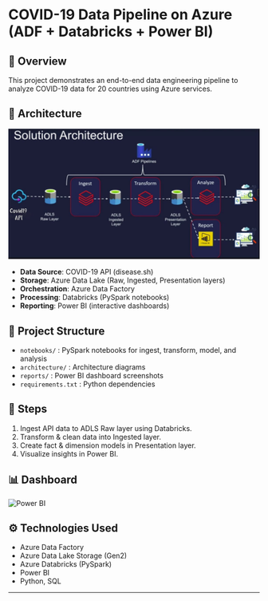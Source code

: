 # COVID-19 Data Pipeline on Azure (ADF + Databricks + Power BI)


## 📌 Overview
This project demonstrates an end-to-end data engineering pipeline to analyze COVID-19 data for 20 countries using Azure services.

## 🚀 Architecture
![Architecture Diagram](covidazure.jpeg)

- **Data Source**: COVID-19 API (disease.sh)
- **Storage**: Azure Data Lake (Raw, Ingested, Presentation layers)
- **Orchestration**: Azure Data Factory
- **Processing**: Databricks (PySpark notebooks)
- **Reporting**: Power BI (interactive dashboards)

## 📂 Project Structure
- `notebooks/` : PySpark notebooks for ingest, transform, model, and analysis
- `architecture/` : Architecture diagrams
- `reports/` : Power BI dashboard screenshots
- `requirements.txt` : Python dependencies

## 🔑 Steps
1. Ingest API data to ADLS Raw layer using Databricks.
2. Transform & clean data into Ingested layer.
3. Create fact & dimension models in Presentation layer.
4. Visualize insights in Power BI.

## 📊 Dashboard
![Power BI](reports/covid19powerBi.pbix)

## ⚙️ Technologies Used
- Azure Data Factory
- Azure Data Lake Storage (Gen2)
- Azure Databricks (PySpark)
- Power BI
- Python, SQL

---
